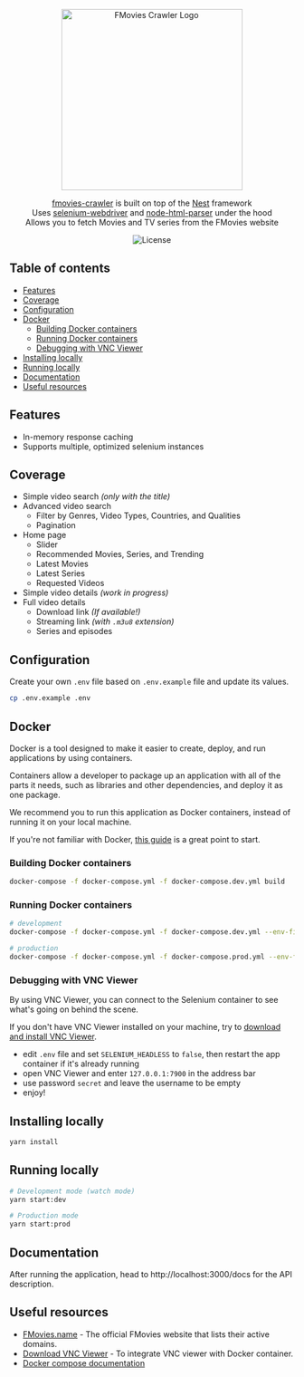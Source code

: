 <p align="center">
  <a href="https://github.com/Scrip7/fmovies-crawler" target="blank"><img src="https://raw.githubusercontent.com/Scrip7/fmovies-crawler/main/images/logo.png" width="320" alt="FMovies Crawler Logo" /></a>
</p>

<p align="center">
  <a href="https://github.com/Scrip7/fmovies-crawler" target="_blank">fmovies-crawler</a> is built on top of the <a href="https://github.com/nestjs/nest" target="_blank">Nest</a> framework<br/>Uses <a href="https://www.npmjs.com/package/selenium-webdriver" target="_blank">selenium-webdriver</a> and <a href="https://www.npmjs.com/package/node-html-parser" target="_blank">node-html-parser</a> under the hood<br/>Allows you to fetch Movies and TV series from the FMovies website
</p>

<p align="center">
  <img alt="License" src="https://img.shields.io/github/license/scrip7/fmovies-crawler?color=blue">
</p>

## Table of contents

-   [Features](#features)
-   [Coverage](#coverage)
-   [Configuration](#configuration)
-   [Docker](#docker)
    -   [Building Docker containers](#building-docker-containers)
    -   [Running Docker containers](#running-docker-containers)
    -   [Debugging with VNC Viewer](#debugging-with-vnc-viewer)
-   [Installing locally](#installing-locally)
-   [Running locally](#running-locally)
-   [Documentation](#documentation)
-   [Useful resources](#useful-resources)

## Features

-   In-memory response caching
-   Supports multiple, optimized selenium instances

## Coverage

-   Simple video search _(only with the title)_
-   Advanced video search
    -   Filter by Genres, Video Types, Countries, and Qualities
    -   Pagination
-   Home page
    -   Slider
    -   Recommended Movies, Series, and Trending
    -   Latest Movies
    -   Latest Series
    -   Requested Videos
-   Simple video details _(work in progress)_
-   Full video details
    -   Download link _(If available!)_
    -   Streaming link _(with `.m3u8` extension)_
    -   Series and episodes

## Configuration

Create your own `.env` file based on `.env.example` file and update its values.

```bash
cp .env.example .env
```

## Docker

Docker is a tool designed to make it easier to create, deploy, and run applications by using containers.

Containers allow a developer to package up an application with all of the parts it needs, such as libraries and other dependencies, and deploy it as one package.

We recommend you to run this application as Docker containers, instead of running it on your local machine.

If you're not familiar with Docker, [this guide](https://docs.docker.com/get-started/) is a great point to start.

### Building Docker containers

```bash
docker-compose -f docker-compose.yml -f docker-compose.dev.yml build
```

### Running Docker containers

```bash
# development
docker-compose -f docker-compose.yml -f docker-compose.dev.yml --env-file ./.env up

# production
docker-compose -f docker-compose.yml -f docker-compose.prod.yml --env-file ./.env up -d
```

### Debugging with VNC Viewer

By using VNC Viewer, you can connect to the Selenium container to see what's going on behind the scene.

If you don't have VNC Viewer installed on your machine, try to [download and install VNC Viewer](https://www.realvnc.com/en/connect/download/viewer/).

-   edit `.env` file and set `SELENIUM_HEADLESS` to `false`, then restart the app container if it's already running
-   open VNC Viewer and enter `127.0.0.1:7900` in the address bar
-   use password `secret` and leave the username to be empty
-   enjoy!

## Installing locally

```bash
yarn install
```

## Running locally

```bash
# Development mode (watch mode)
yarn start:dev

# Production mode
yarn start:prod
```

## Documentation

After running the application, head to http://localhost:3000/docs for the API description.

## Useful resources

-   [FMovies.name](https://fmovies.name/) - The official FMovies website that lists their active domains.
-   [Download VNC Viewer](https://www.realvnc.com/en/connect/download/viewer/) - To integrate VNC viewer with Docker container.
-   [Docker compose documentation](https://docs.docker.com/compose/)